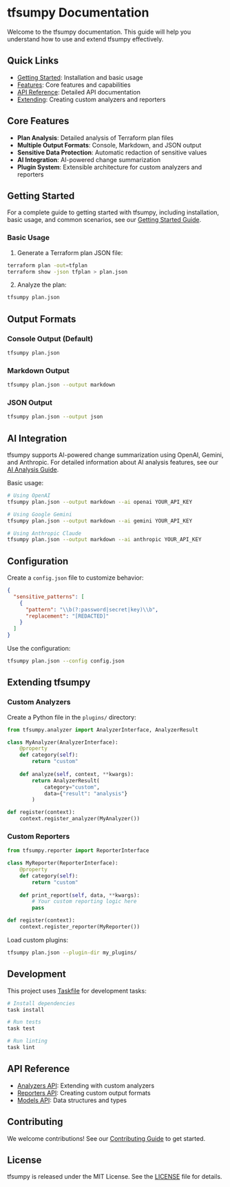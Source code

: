# tfsumpy Documentation

Welcome to the tfsumpy documentation. This guide will help you understand how to use and extend tfsumpy effectively.

## Quick Links

- [Getting Started](getting_started.md): Installation and basic usage
- [Features](features/): Core features and capabilities
- [API Reference](api/): Detailed API documentation
- [Extending](extending.md): Creating custom analyzers and reporters

## Core Features

- **Plan Analysis**: Detailed analysis of Terraform plan files
- **Multiple Output Formats**: Console, Markdown, and JSON output
- **Sensitive Data Protection**: Automatic redaction of sensitive values
- **AI Integration**: AI-powered change summarization
- **Plugin System**: Extensible architecture for custom analyzers and reporters

## Getting Started

For a complete guide to getting started with tfsumpy, including installation, basic usage, and common scenarios, see our [Getting Started Guide](getting_started.md).

### Basic Usage

1. Generate a Terraform plan JSON file:
```bash
terraform plan -out=tfplan
terraform show -json tfplan > plan.json
```

2. Analyze the plan:
```bash
tfsumpy plan.json
```

## Output Formats

### Console Output (Default)
```bash
tfsumpy plan.json
```

### Markdown Output
```bash
tfsumpy plan.json --output markdown
```

### JSON Output
```bash
tfsumpy plan.json --output json
```

## AI Integration

tfsumpy supports AI-powered change summarization using OpenAI, Gemini, and Anthropic. For detailed information about AI analysis features, see our [AI Analysis Guide](features/ai_analysis.md).

Basic usage:
```bash
# Using OpenAI
tfsumpy plan.json --output markdown --ai openai YOUR_API_KEY

# Using Google Gemini
tfsumpy plan.json --output markdown --ai gemini YOUR_API_KEY

# Using Anthropic Claude
tfsumpy plan.json --output markdown --ai anthropic YOUR_API_KEY
```

## Configuration

Create a `config.json` file to customize behavior:

```json
{
  "sensitive_patterns": [
    {
      "pattern": "\\b(?:password|secret|key)\\b",
      "replacement": "[REDACTED]"
    }
  ]
}
```

Use the configuration:
```bash
tfsumpy plan.json --config config.json
```

## Extending tfsumpy

### Custom Analyzers

Create a Python file in the `plugins/` directory:

```python
from tfsumpy.analyzer import AnalyzerInterface, AnalyzerResult

class MyAnalyzer(AnalyzerInterface):
    @property
    def category(self):
        return "custom"
    
    def analyze(self, context, **kwargs):
        return AnalyzerResult(
            category="custom",
            data={"result": "analysis"}
        )

def register(context):
    context.register_analyzer(MyAnalyzer())
```

### Custom Reporters

```python
from tfsumpy.reporter import ReporterInterface

class MyReporter(ReporterInterface):
    @property
    def category(self):
        return "custom"
    
    def print_report(self, data, **kwargs):
        # Your custom reporting logic here
        pass

def register(context):
    context.register_reporter(MyReporter())
```

Load custom plugins:
```bash
tfsumpy plan.json --plugin-dir my_plugins/
```

## Development

This project uses [Taskfile](https://taskfile.dev) for development tasks:

```bash
# Install dependencies
task install

# Run tests
task test

# Run linting
task lint
```

## API Reference

- [Analyzers API](api/analyzers.md): Extending with custom analyzers
- [Reporters API](api/reporters.md): Creating custom output formats
- [Models API](api/models.md): Data structures and types

## Contributing

We welcome contributions! See our [Contributing Guide](contributing.md) to get started.

## License

tfsumpy is released under the MIT License. See the [LICENSE](https://github.com/rafaelherik/tfsumpy/blob/main/LICENSE) file for details. 